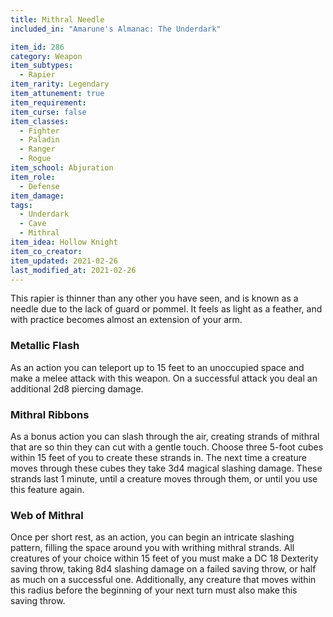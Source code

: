 ```yaml
---
title: Mithral Needle
included_in: "Amarune's Almanac: The Underdark"

item_id: 286
category: Weapon
item_subtypes: 
  - Rapier
item_rarity: Legendary
item_attunement: true
item_requirement: 
item_curse: false
item_classes: 
  - Fighter
  - Paladin
  - Ranger
  - Rogue
item_school: Abjuration
item_role: 
  - Defense
item_damage: 
tags:
  - Underdark
  - Cave
  - Mithral
item_idea: Hollow Knight
item_co_creator: 
item_updated: 2021-02-26
last_modified_at: 2021-02-26
---
```


This rapier is thinner than any other you have seen, and is known as a needle due to the lack of guard or pommel. It feels as light as a feather, and with practice becomes almost an extension of your arm.  

### Metallic Flash 
As an action you can teleport up to 15 feet to an unoccupied space and make a melee attack with this weapon. On a successful attack you deal an additional 2d8 piercing damage.  

### Mithral Ribbons
As a bonus action you can slash through the air, creating strands of mithral that are so thin they can cut with a gentle touch. Choose three 5-foot cubes within 15 feet of you to create these strands in. The next time a creature moves through these cubes they take 3d4 magical slashing damage. These strands last 1 minute, until a creature moves through them, or until you use this feature again.  

### Web of Mithral
Once per short rest, as an action, you can begin an intricate slashing pattern, filling the space around you with writhing mithral strands. All creatures of your choice within 15 feet of you must make a DC 18 Dexterity saving throw, taking 8d4 slashing damage on a failed saving throw, or half as much on a successful one. Additionally, any creature that moves within this radius before the beginning of your next turn must also make this saving throw.
